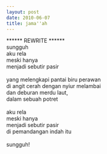 ```yaml
---
layout: post
date: 2010-06-07
title: jama''ah
---
```


****** REWRITE ******<br>
sungguh<br>
aku rela<br>
meski hanya<br>
menjadi sebutir pasir<br>
<br>
yang melengkapi pantai biru perawan<br>
di angit cerah dengan nyiur melambai<br>
dan deburan merdu laut,<br>
dalam sebuah potret<br>
<br>
aku rela<br>
meski hanya<br>
menjadi sebutir pasir<br>
di pemandangan indah itu<br>
<br>
sungguh!
